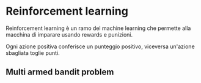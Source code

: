 # Reinforcement learning

Reinforcement learning è un ramo del machine learning che permette alla macchina di imparare usando rewards e punizioni.

Ogni azione positiva conferisce un punteggio positivo, viceversa un'azione sbagliata toglie punti.

## Multi armed bandit problem

